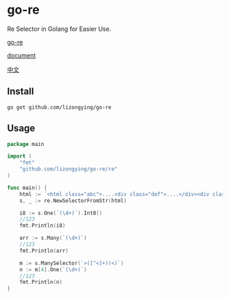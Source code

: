 # go-re

Re Selector in Golang for Easier Use.

[go-re](https://github.com/lizongying/go-re)

[document](https://pkg.go.dev/github.com/lizongying/go-re)

[中文](./README_CN.md)

## Install

```
go get github.com/lizongying/go-re
```

## Usage

```go
package main

import (
	"fmt"
	"github.com/lizongying/go-re/re"
)

func main() {
	html := `<html class="abc">....<div class="def">....</div><div class="gkl">123</div></html>`
	s, _ := re.NewSelectorFromStr(html)

	i8 := s.One(`(\d+)`).Int8()
	//123
	fmt.Println(i8)

	arr := s.Many(`(\d+)`)
	//123
	fmt.Println(arr)

	m := s.ManySelector(`>([^<]+)(<)`)
	n := m[4].One(`(\d+)`)
	//123
	fmt.Println(n)
}

```